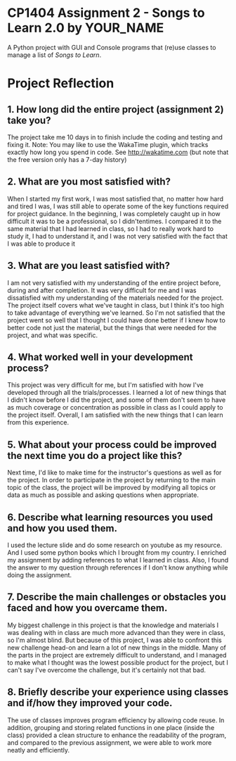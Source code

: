 # CP1404 Assignment 2 - Songs to Learn 2.0 by YOUR_NAME

A Python project with GUI and Console programs that (re)use classes to manage a list of *Songs to Learn*.


# Project Reflection

## 1. How long did the entire project (assignment 2) take you?
The project take me 10 days in to finish include the coding and testing and fixing it.
Note: You may like to use the WakaTime plugin, which tracks exactly how long you spend in code. 
See http://wakatime.com (but note that the free version only has a 7-day history)

## 2. What are you most satisfied with?
When I started my first work, I was most satisfied that, no matter how hard and tired I was, I was still able to operate some of the key functions
required for project guidance. In the beginning, I was completely caught up in how difficult it was to be a professional, so I didn'tentimes.
I compared it to the same material that I had learned in class, so I had to really work hard to study it, I had to understand it, 
and I was not very satisfied with the fact that I was able to produce it

## 3. What are you least satisfied with?
I am not very satisfied with my understanding of the entire project before, during and after completion.
It was very difficult for me and I was dissatisfied with my understanding of the materials needed for the project.
The project itself covers what we've taught in class, but I think it's too high to take advantage of everything we've learned.
So I'm not satisfied that the project went so well that I thought I could have done better if I knew how to better code not just the material,
but the things that were needed for the project, and what was specific.

## 4. What worked well in your development process?
This project was very difficult for me, but I'm satisfied with how I've developed through all the trials/processes. 
I learned a lot of new things that I didn't know before I did the project, and some of them don't seem to have as much coverage or concentration as possible in class as I could apply to the project itself.
Overall, I am satisfied with the new things that I can learn from this experience.


## 5. What about your process could be improved the next time you do a project like this?
Next time, I'd like to make time for the instructor's questions as well as for the project.
In order to participate in the project by returning to the main topic of the class, the project will be improved by modifying all topics or data as much as possible and asking questions when appropriate.


## 6. Describe what learning resources you used and how you used them.
I used the lecture slide and do some research on youtube as my resource. And I used some python books which I brought from my country.
I enriched my assignment by adding references to what I learned in class. Also, I found the answer to my question through references if I don't know anything while doing the assignment.

## 7. Describe the main challenges or obstacles you faced and how you overcame them.
My biggest challenge in this project is that the knowledge and materials I was dealing with in class are much more advanced than they were in class, so I'm almost blind.
But because of this project, I was able to confront this new challenge head-on and learn a lot of new things in the middle.
Many of the parts in the project are extremely difficult to understand, and I managed to make what I thought was the lowest possible product for the project, but I can't say I've overcome the challenge, but it's certainly not that bad.
 

## 8. Briefly describe your experience using classes and if/how they improved your code.
The use of classes improves program efficiency by allowing code reuse.
In addition, grouping and storing related functions in one place (inside the class) provided a clean structure to enhance the readability of the program,
and compared to the previous assignment, we were able to work more neatly and efficiently.
